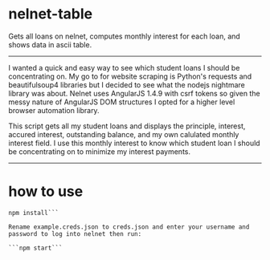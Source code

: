 # nelnet-table

Gets all loans on nelnet, computes monthly interest for each loan, and shows data in ascii table.

---
I wanted a quick and easy way to see which student loans I should be concentrating on. My go to for website scraping is Python's requests and beautifulsoup4 libraries but I decided to see what the nodejs nightmare library was about. Nelnet uses AngularJS 1.4.9 with csrf tokens so given the messy nature of AngularJS DOM structures I opted for a higher level browser automation library.

This script gets all my student loans and displays the principle, interest, accured interest, outstanding balance, and my own calulated monthly interest field. I use this monthly interest to know which student loan I should be concentrating on to minimize my interest payments.

---
# how to use

```git clone https://github.com/ljmerza/nelnet-table.git
npm install```

Rename example.creds.json to creds.json and enter your username and password to log into nelnet then run:

```npm start```

